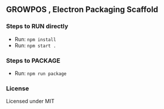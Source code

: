 ## GROWPOS , Electron Packaging Scaffold

### Steps to RUN directly
- Run: `npm install`
- Run: `npm start .`

### Steps to PACKAGE
- Run: `npm run package`


### License
Licensed under MIT
